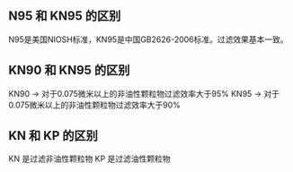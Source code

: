 ## N95 和 KN95 的区别

N95是美国NIOSH标准，KN95是中国GB2626-2006标准。过滤效果基本一致。

## KN90 和 KN95 的区别

KN90 -> 对于0.075微米以上的非油性颗粒物过滤效率大于95%
KN95 -> 对于0.075微米以上的非油性颗粒物过滤效率大于90%

## KN 和 KP 的区别

KN 是过滤非油性颗粒物
KP 是过滤油性颗粒物
